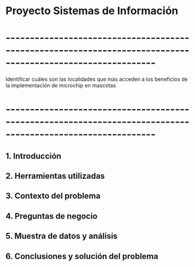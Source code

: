 # Proyecto Sistemas de Información
# -----------------------------------------------------------------------------------------------------------
Identificar cuáles son las localidades que más acceden a los beneficios de la implementación de microchip en mascotas
# -----------------------------------------------------------------------------------------------------------

## 1. Introducción
## 2. Herramientas utilizadas
## 3. Contexto del problema
## 4. Preguntas de negocio
## 5. Muestra de datos y análisis
## 6. Conclusiones y solución del problema
